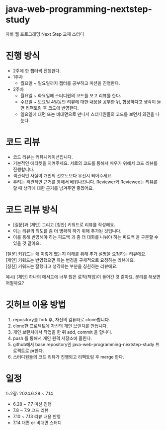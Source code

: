 # java-web-programming-nextstep-study
자바 웹 프로그래밍 Next Step 교재 스터디
# 진행 방식
- 2주에 한 챕터씩 진행한다.
- 1주차
  - 월요일 ~ 일요일까지 챕터를 공부하고 미션을 진행한다.
- 2주차
  - 월요일 ~ 화요일에 스터디원의 코드를 보고 리뷰를 한다.
  - 수요일 ~ 토요일 4일동안 리뷰에 대한 내용을 공부한 뒤, 합당하다고 생각이 들면 리팩토링 후 코드에 반영한다.
  - 일요일에 대면 또는 비대면으로 만나서 스터디원들의 코드를 보면서 의견을 나눈다.
# 코드 리뷰
- 코드 리뷰는 커뮤니케이션입니다.
- 기본적인 에티켓을 지켜주세요. 서로의 코드를 통해서 배우기 위해서 코드 리뷰를 진행합니다.
- 객관적인 사실이 개인의 선호도보다 우선시 되어주세요.
- 우리는 객관적인 근거를 통해서 배워나갑니다. Reviewer와 Reviewee는 리뷰를 할 때 생각에 대한 근거를 남겨주면 좋겠어요.
# 코드 리뷰 방식
- [질문]과 [제안] 그리고 [칭찬] 키워드로 리뷰를 작성해요.
- 이는 리뷰의 의도를 좀 더 명확히 하기 위해 추가된 것입니다.
- 이를 통해 반영해야 하는 피드백 과 좀 더 대화를 나눠야 하는 피드백 을 구분할 수 있을 것 같아요.

[질문] 키워드는 왜 이렇게 했는지 이해를 위해 추가 설명을 요청하는 리뷰에요.<br/>
[제안] 키워드는 반영했으면 하는 변경을 구체적으로 요청하는 리뷰에요.<br/>
[칭찬] 키워드는 잘했다고 생각하는 부분을 칭찬하는 리뷰에요.<br/>

예시) [제안] 하나의 메서드에 너무 많은 로직(책임)이 들어간 것 같아요. 분리를 해보면 어떨까요?
# 깃허브 이용 방법
1. repository를 fork 후, 자신의 컴퓨터로 clone합니다.
2. clone한 프로젝트에 자신의 개인 브랜치를 만듭니다.
3. 개인 브랜치에서 작업을 한 뒤 add, commit 을 합니다.
4. push 를 통해서 개인 원격 저장소에 올린다.
5. github에서 base repository인 java-web-programming-nextstep-study 프로젝트로 pr한다.
6. 스터디원들의 코드 리뷰가 진행되고 리팩토링 후 merge 한다.

# 일정
1~2장: 2024.6.28 ~ 7.14
- 6.28 ~ 7.7 미션 진행
- 7.8 ~ 7.9 코드 리뷰
- 7.10 ~ 7.13 리뷰 내용 반영
- 7.14 대면 or 비대면 스터디
